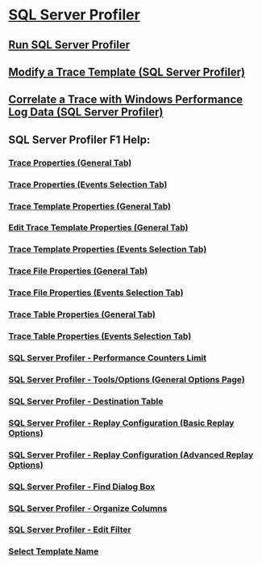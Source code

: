 # [SQL Server Profiler](dbengine-sql-server-profiler.md)
## [Run SQL Server Profiler](../run-sql-server-profiler.md)
## [Modify a Trace Template (SQL Server Profiler)](../modify-a-trace-template-sql-server-profiler.md)
## [Correlate a Trace with Windows Performance Log Data (SQL Server Profiler)](../correlate-a-trace-with-windows-performance-log-data-sql-server-profiler.md)
## SQL Server Profiler F1 Help:
### [Trace Properties (General Tab)](../trace-properties-general-tab.md)
### [Trace Properties (Events Selection Tab)](../trace-properties-events-selection-tab.md)
### [Trace Template Properties (General Tab)](../trace-template-properties-general-tab.md)
### [Edit Trace Template Properties (General Tab)](../edit-trace-template-properties-general-tab.md)
### [Trace Template Properties (Events Selection Tab)](../trace-template-properties-events-selection-tab.md)
### [Trace File Properties (General Tab)](../trace-file-properties-general-tab.md)
### [Trace File Properties (Events Selection Tab)](../trace-file-properties-events-selection-tab.md)
### [Trace Table Properties (General Tab)](../trace-table-properties-general-tab.md)
### [Trace Table Properties (Events Selection Tab)](../trace-table-properties-events-selection-tab.md)
### [SQL Server Profiler - Performance Counters Limit](../sql-server-profiler-performance-counters-limit.md)
### [SQL Server Profiler - Tools/Options (General Options Page)](../sql-server-profiler-tools-options-general-options-page.md)
### [SQL Server Profiler - Destination Table](../sql-server-profiler-destination-table.md)
### [SQL Server Profiler - Replay Configuration (Basic Replay Options)](../sql-server-profiler-replay-configuration-basic-replay-options.md)
### [SQL Server Profiler - Replay Configuration (Advanced Replay Options)](../sql-server-profiler-replay-configuration-advanced-replay-options.md)
### [SQL Server Profiler - Find Dialog Box](../sql-server-profiler-find-dialog-box.md)
### [SQL Server Profiler - Organize Columns](../sql-server-profiler-organize-columns.md)
### [SQL Server Profiler - Edit Filter](../sql-server-profiler-edit-filter.md)
### [Select Template Name](../select-template-name.md)